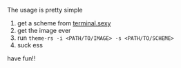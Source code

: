The usage is pretty simple

1. get a scheme from [terminal.sexy](https://terminal.sexy)
2. get the image ever
3. run `theme-rs -i <PATH/TO/IMAGE> -s <PATH/TO/SCHEME>`
4. suck ess


have fun!!
